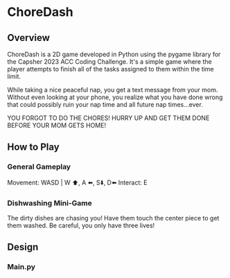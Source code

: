 # ChoreDash

## Overview
ChoreDash is a 2D game developed in Python using the pygame library for the Capsher 2023 ACC Coding Challenge. It's a simple game where the player attempts to finish all of the tasks assigned to them within the time limit.

While taking a nice peaceful nap, you get a text message from your mom. Without even looking at your phone, you realize what you have done wrong that could possibly ruin your nap time and all future nap times...ever. 

YOU FORGOT TO DO THE CHORES!
HURRY UP AND GET THEM DONE BEFORE YOUR MOM GETS HOME!

## How to Play

### General Gameplay
Movement: WASD | W ⬆️, A ⬅️, S⬇️, D⬅️
Interact: E

### Dishwashing Mini-Game
The dirty dishes are chasing you!
Have them touch the center piece to get them washed.
Be careful, you only have three lives!


## Design
### Main.py
